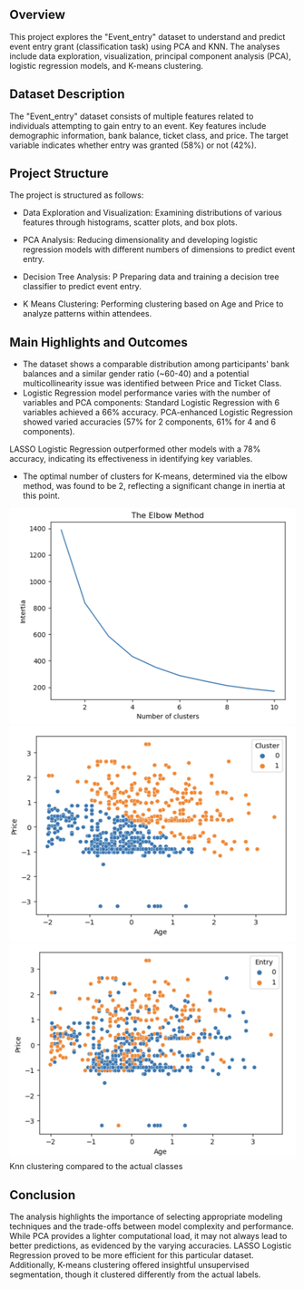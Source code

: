 ## Overview
This project explores the "Event_entry" dataset to understand and predict event entry grant (classification task) using PCA and KNN. The analyses include data exploration, visualization, principal component analysis (PCA), logistic regression models, and K-means clustering.

## Dataset Description
The "Event_entry" dataset consists of multiple features related to individuals attempting to gain entry to an event. Key features include demographic information, bank balance, ticket class, and price. The target variable indicates whether entry was granted (58%) or not (42%).

## Project Structure
The project is structured as follows:

- Data Exploration and Visualization:
  Examining distributions of various features through histograms, scatter plots, and box plots.

- PCA Analysis:
  Reducing dimensionality and developing logistic regression models with different numbers of dimensions to predict event entry.

- Decision Tree Analysis: P
  Preparing data and training a decision tree classifier to predict event entry.

- K Means Clustering:
  Performing clustering based on Age and Price to analyze patterns within attendees.

## Main Highlights and Outcomes

- The dataset shows a comparable distribution among participants' bank balances and a similar gender ratio (~60-40) and a potential multicollinearity issue was identified between Price and Ticket Class.
- Logistic Regression model performance varies with the number of variables and PCA components:
Standard Logistic Regression with 6 variables achieved a 66% accuracy.
PCA-enhanced Logistic Regression showed varied accuracies (57% for 2 components, 61% for 4 and 6 components).

LASSO Logistic Regression outperformed other models with a 78% accuracy, indicating its effectiveness in identifying key variables.

- The optimal number of clusters for K-means, determined via the elbow method, was found to be 2, reflecting a significant change in inertia at this point.

 <img src="elbow.png" width="540" height="381">
  
 <img src="knn-1.png" width="540" height="381">

 <img src="knn-2.png" width="540" height="381">
  Knn clustering compared to the actual classes

## Conclusion
The analysis highlights the importance of selecting appropriate modeling techniques and the trade-offs between model complexity and performance. While PCA provides a lighter computational load, it may not always lead to better predictions, as evidenced by the varying accuracies. LASSO Logistic Regression proved to be more efficient for this particular dataset. Additionally, K-means clustering offered insightful unsupervised segmentation, though it clustered differently from the actual labels.
